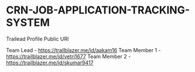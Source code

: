 # CRN-JOB-APPLICATION-TRACKING-SYSTEM

Trailead Profile Public URl

Team Lead - https://trailblazer.me/id/aakam16
Team Member 1  - https://trailblazer.me/id/vetri1677
Team Member 2  - https://trailblazer.me/id/skumar9417



